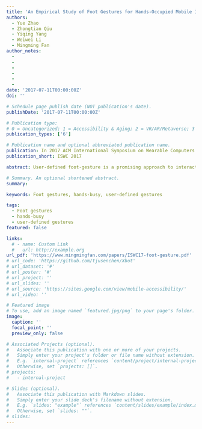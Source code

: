 ```yaml
---
title: 'An Empirical Study of Foot Gestures for Hands-Occupied Mobile Interaction'
authors:
  - Yue Zhao
  - Zhongtian Qiu
  - Yiqing Yang
  - Weiwei Li
  - Mingming Fan
author_notes:
  - 
  - 
  -
  -
  -
  -
date: '2017-07-11T00:00:00Z'
doi: ''

# Schedule page publish date (NOT publication's date).
publishDate: '2017-07-11T00:00:00Z'

# Publication type: 
# 0 = Uncategorized; 1 = Accessibility & Aging; 2 = VR/AR/Metaverse; 3 = Human-AI Collaboration; 4 = UX Methodology; 5 = Social Computing; 6 = Sensing;  
publication_types: ['6']

# Publication name and optional abbreviated publication name.
publication: In 2017 ACM International Symposium on Wearable Computers (ISWC '17).
publication_short: ISWC 2017

abstract: User-defined foot-gesture is a promising approach to interacting with mobile devices when both hands are occupied. In this research, we first present a survey to identify how often interacting with mobile devices is needed when both hands are busy and how many tasks people commonly would like to do on the devices in such situations. We then present a study to compare a traditional approach with foot-gesture interaction in a simulated hands-occupied scenario. Results show that foot-gesture saved over 70% of the time compared with the traditional approach and was perceived more useful and satisfying.

# Summary. An optional shortened abstract.
summary:

keywords: Foot gestures, hands-busy, user-defined gestures

tags:
  - Foot gestures
  - hands-busy
  - user-defined gestures
featured: false

links:
  # - name: Custom Link
  #   url: http://example.org
url_pdf: 'https://www.mingmingfan.com/papers/ISWC17-foot-gesture.pdf'
# url_code: 'https://github.com/tjusenchen/Xbot'
# url_dataset: '#'
# url_poster: '#'
# url_project: ''
# url_slides: ''
# url_source: 'https://sites.google.com/view/mobile-accessibility/'
# url_video: ''

# Featured image
# To use, add an image named `featured.jpg/png` to your page's folder.
image:
  caption: ''
  focal_point: ''
  preview_only: false

# Associated Projects (optional).
#   Associate this publication with one or more of your projects.
#   Simply enter your project's folder or file name without extension.
#   E.g. `internal-project` references `content/project/internal-project/index.md`.
#   Otherwise, set `projects: []`.
# projects:
#   - internal-project

# Slides (optional).
#   Associate this publication with Markdown slides.
#   Simply enter your slide deck's filename without extension.
#   E.g. `slides: "example"` references `content/slides/example/index.md`.
#   Otherwise, set `slides: ""`.
# slides:
---
```


<!-- {{< youtube f9lO9tin4tw >}} -->


